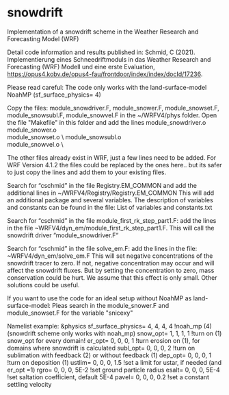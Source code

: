 # snowdrift
Implementation of a snowdrift scheme in the Weather Research and Forecasting Model (WRF)

Detail code information and results published in: Schmid, C (2021). Implementierung eines Schneedriftmoduls in das Weather Research and Forecasting (WRF) Modell und eine erste Evaluation, https://opus4.kobv.de/opus4-fau/frontdoor/index/index/docId/17236.

Please read careful:
The code only works with the land-surface-model NoahMP (sf_surface_physics= 4) 

Copy the files: module_snowdriver.F, module_snower.F, module_snowset.F, module_snowsubl.F, module_snowvel.F in the ~/WRFV4/phys folder. 
Open the file "Makefile" in this folder and add the lines 
module_snowdriver.o \
module_snower.o \
module_snowset.o \ 
module_snowsubl.o \
module_snowvel.o \


The other files already exist in WRF, just a few lines need to be added. 
For WRF Version 4.1.2 the files could be replaced by the ones here.. but its safer to just copy the lines and add them to your existing files.

Search for “cschmid” in the file Registry.EM_COMMON and add the additional lines in ~/WRFV4/Registry/Registry.EM_COMMON
This will add an additional package and several variables.
The description of variables and constants can be found in the file: List of variables and constants.txt

Search for “cschmid” in the file module_first_rk_step_part1.F: add the lines in the file ~WRFV4/dyn_em/module_first_rk_step_part1.F. 
This will call the snowdrift driver “module_snowdriver.F“

Search for “cschmid” in the file solve_em.F: add the lines in the file:
~WRFV4/dyn_em/solve_em.F
This will set negative concentrations of the snowdrift tracer to zero. If not, negative concentration may occur and will affect the snowdrift fluxes. But by setting the concentration to zero, mass conservation could be hurt. We assume that this effect is only small. Other solutions could be useful. 


If you want to use the code for an ideal setup without NoahMP as land-surface-model:
Pleas search in the module_snower.F and module_snowset.F for the variable "snicexy"


Namelist example:
&physics
sf_surface_physics= 4, 4, 4, 4 !noah_mp (4) (snowdrift scheme only works with noah_mp)
snow_opt= 1, 1, 1, 1 !turn on (1) snow_opt for every domain!
er_opt= 0, 0, 0, 1 !turn erosion on (1), for domains where snowdrift is calculated
subl_opt= 0, 0, 0, 2 !turn on sublimation with feedback (2) or without feedback (1)
dep_opt= 0, 0, 0, 1 !turn on deposition (1)
ustlim= 0, 0, 0, 1.5 !set a limit for ustar, if needed (and er_opt =1)
rgro= 0, 0, 0, 5E-2 !set ground particle radius
esalt= 0, 0, 0, 5E-4 !set saltation coefficient, default 5E-4
pavel= 0, 0, 0, 0.2 !set a constant settling velocity
